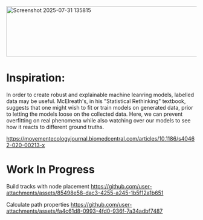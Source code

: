 
<img width="1145" height="133" alt="Screenshot 2025-07-31 135815" src="https://github.com/user-attachments/assets/bd4311d3-c97e-49a3-a6d3-f9d88c250f09" />

# Inspiration:

In order to create robust and explainable machine leanring models, labelled data may be useful. McElreath's, in his "Statistical Rethinking" textbook, suggests that one might wish to fit or train models on generated data, prior to letting the models loose on the collected data. Here, we can prevent overfitting on real phenomena while also watching over our models to see how it reacts to different ground truths. 

https://movementecologyjournal.biomedcentral.com/articles/10.1186/s40462-020-00213-x

# Work In Progress
Build tracks with node placement
https://github.com/user-attachments/assets/85498e58-dac3-4255-a245-1b5f12a1b651

Calculate path properties
https://github.com/user-attachments/assets/fa4c61d8-0993-4fd0-936f-7a34adbf7487

